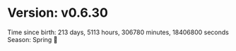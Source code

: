 # Version: v0.6.30
Time since birth: 213 days, 5113 hours, 306780 minutes, 18406800 seconds
Season: Spring 🌸
